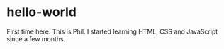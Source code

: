 # hello-world
First time here.
This is Phil.
I started learning HTML, CSS and JavaScript since a few months.
